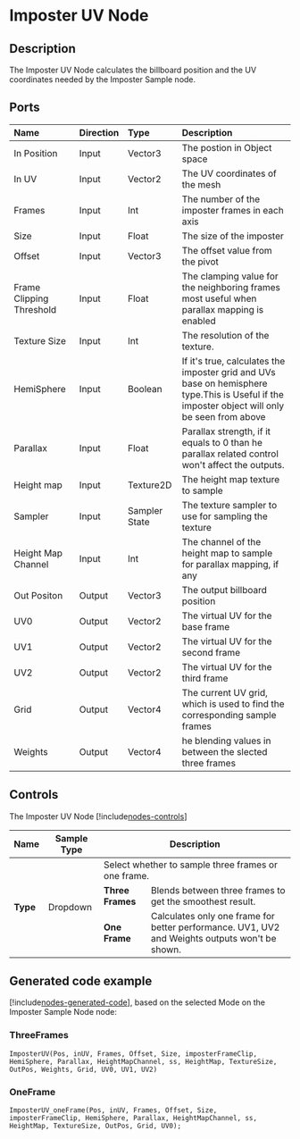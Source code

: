 # Imposter UV Node

## Description

The Imposter UV Node calculates the billboard position and the UV coordinates needed by the Imposter Sample node.
## Ports

| Name        | Direction           | Type  | Description |
|:------------ |:-------------|:-----|:---|
| In Position | Input      |    Vector3 | The postion in Object space |
| In UV | Input      |    Vector2 | The UV coordinates of the mesh |
| Frames | Input      |    Int | The number of the imposter frames in each axis|
| Size | Input      |    Float | The size of the imposter |
| Offset | Input      |    Vector3 | The offset value from the pivot |
| Frame Clipping Threshold | Input      |    Float | The clamping value for the neighboring frames most useful when parallax mapping is enabled |
| Texture Size | Input      |    Int | The resolution of the texture. |
| HemiSphere | Input      |    Boolean | If it's true, calculates the imposter grid and UVs base on hemisphere type.This is Useful if the imposter object will only be seen from above |
| Parallax | Input      |    Float | Parallax strength, if it equals to 0 than he parallax related control won't affect the outputs.|
| Height map | Input      |    Texture2D | The height map texture to sample |
| Sampler | Input      |    Sampler State | The texture sampler to use for sampling the texture |
| Height Map Channel | Input      |    Int | The channel of the height map to sample for parallax mapping, if any|
| Out Positon | Output      |    Vector3 | The output billboard position |
| UV0 | Output      |    Vector2 | The virtual UV for the base frame |
| UV1 | Output      |    Vector2 | The virtual UV for the second frame |
| UV2 | Output      |    Vector2 | The virtual UV for the third frame |
| Grid | Output      |    Vector4 | The current UV grid, which is used to find the corresponding sample frames |
| Weights | Output      |    Vector4 | he blending values in between the slected three frames |


## Controls

The Imposter UV Node [!include[nodes-controls](./snippets/nodes-controls.md)]

<table>
<thead>
<tr>
<th><strong>Name</strong></th>
<th><strong>Sample Type</strong></th>
<th colspan="2"><strong>Description</strong></th>
</tr>
</thead>
<tbody>
<tr>
<td rowspan="3"><strong>Type</strong></td>
<td rowspan="3">Dropdown</td>
<td colspan="2">Select whether to sample three frames or one frame.</td>
</tr>
<tr>
<td><strong>Three Frames</strong></td>
<td>Blends between three frames to get the smoothest result.</td>
</tr>
<tr>
<td><strong>One Frame</strong></td>
<td>Calculates only one frame for better performance. UV1, UV2 and Weights outputs won't be shown.</td>
</tr>
</tbody>
</table>

## Generated code example

[!include[nodes-generated-code](./snippets/nodes-generated-code.md)], based on the selected Mode on the Imposter Sample Node node:

### ThreeFrames

```
ImposterUV(Pos, inUV, Frames, Offset, Size, imposterFrameClip, HemiSphere, Parallax, HeightMapChannel, ss, HeightMap, TextureSize, OutPos, Weights, Grid, UV0, UV1, UV2)
```

### OneFrame

```
ImposterUV_oneFrame(Pos, inUV, Frames, Offset, Size, imposterFrameClip, HemiSphere, Parallax, HeightMapChannel, ss, HeightMap, TextureSize, OutPos, Grid, UV0);
```
